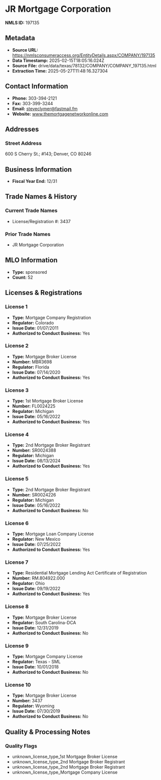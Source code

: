 # JR Mortgage Corporation

**NMLS ID:** 197135

## Metadata
- **Source URL:** https://nmlsconsumeraccess.org/EntityDetails.aspx/COMPANY/197135
- **Data Timestamp:** 2025-02-15T18:05:16.024Z
- **Source File:** drive/data/texas/78132/COMPANY/COMPANY_197135.html
- **Extraction Time:** 2025-05-27T11:48:16.327304

## Contact Information
- **Phone:** 303-394-2121
- **Fax:** 303-399-3244
- **Email:** steveclymer@fastmail.fm
- **Website:** www.themortgagenetworkonline.com

## Addresses
### Street Address
600 S Cherry St.; #143; Denver, CO 80246

## Business Information
- **Fiscal Year End:** 12/31

## Trade Names & History
### Current Trade Names
- License/Registration #: 3437

### Prior Trade Names
- JR Mortgage Corporation

## MLO Information
- **Type:** sponsored
- **Count:** 52

## Licenses & Registrations

### License 1
- **Type:** Mortgage Company Registration
- **Regulator:** Colorado
- **Issue Date:** 01/07/2011
- **Authorized to Conduct Business:** Yes

### License 2
- **Type:** Mortgage Broker License
- **Number:** MBR3698
- **Regulator:** Florida
- **Issue Date:** 07/14/2020
- **Authorized to Conduct Business:** Yes

### License 3
- **Type:** 1st Mortgage Broker License
- **Number:** FL0024225
- **Regulator:** Michigan
- **Issue Date:** 05/16/2022
- **Authorized to Conduct Business:** Yes

### License 4
- **Type:** 2nd Mortgage Broker Registrant
- **Number:** SR0024388
- **Regulator:** Michigan
- **Issue Date:** 08/13/2024
- **Authorized to Conduct Business:** Yes

### License 5
- **Type:** 2nd Mortgage Broker Registrant
- **Number:** SR0024226
- **Regulator:** Michigan
- **Issue Date:** 05/16/2022
- **Authorized to Conduct Business:** No

### License 6
- **Type:** Mortgage Loan Company License
- **Regulator:** New Mexico
- **Issue Date:** 07/25/2022
- **Authorized to Conduct Business:** Yes

### License 7
- **Type:** Residential Mortgage Lending Act Certificate of Registration
- **Number:** RM.804922.000
- **Regulator:** Ohio
- **Issue Date:** 09/19/2022
- **Authorized to Conduct Business:** Yes

### License 8
- **Type:** Mortgage Broker License
- **Regulator:** South Carolina-DCA
- **Issue Date:** 12/31/2019
- **Authorized to Conduct Business:** No

### License 9
- **Type:** Mortgage Company License
- **Regulator:** Texas - SML
- **Issue Date:** 10/01/2018
- **Authorized to Conduct Business:** No

### License 10
- **Type:** Mortgage Broker License
- **Number:** 3437
- **Regulator:** Wyoming
- **Issue Date:** 07/30/2019
- **Authorized to Conduct Business:** No

## Quality & Processing Notes
### Quality Flags
- unknown_license_type_1st Mortgage Broker License
- unknown_license_type_2nd Mortgage Broker Registrant
- unknown_license_type_2nd Mortgage Broker Registrant
- unknown_license_type_Mortgage Company License
